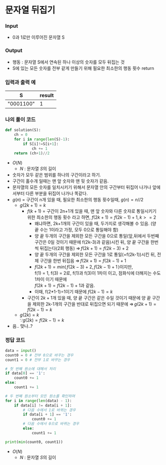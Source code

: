 # 문자열 뒤집기

### **Input**
- 0과 1로만 이루어진 문자열 S

### **Output**
- 행동 : 문자열 S에서 연속된 하나 이상의 숫자를 모두 뒤집는 것
- S에 있는 모든 숫자를 전부 같게 만들기 위해 필요한 최소한의 행동 횟수 return 

### **입력과 출력 예**
| S | result |
|---|--------|
| "0001100"	| 1 |


### **나의 풀이 코드**
```python
def solution(S):
    ch = 0
    for i in range(len(S)-1):
        if S[i]!=S[i+1]:
            ch += 1
    return (ch+1)//2
```
- $O(N)$<br>
  - $N$ : 문자열 $S$의 길이
- 숫자가 모두 같은 범위를 하나의 구간이라고 하기. 
- 구간이 홀수개 일때는 맨 앞 숫자와 맨 뒷 숫자가 같음.
- 문자열의 모든 숫자를 일치시키기 위해서 문자열 안의 구간부터 뒤집어 나가나 앞에서부터 다른 부분을 뒤집어 나가나 똑같다.
- $g(n)$ = 구간이 n개 있을 때, 필요한 최소한의 행동 횟수일때, $g(n) = n//2$
  - $g(2k+1) = k$
    - $f(k+1)$ = 구간이 2n+1개 있을 때, 맨 앞 숫자와 다른 숫자로 통일시키기 위한 최소한의 행동 횟수 라고 하면, $f(2k+1) = f(2k-1) + 1, k>=2$
      - 왜냐하면, 2k+1개의 구간이 있을 때, 두가지로 생각해볼 수 있음. (양 끝 수는 1이라고 가정, 모두 0으로 통일해야 함)
      - 양 끝 두개의 구간을 제외한 모든 구간을 0으로 통일(앞,뒤에서 두번째 구간은 0일 것이기 때문에 f(2k-3)과 같음)시킨 뒤, 양 끝 구간을 한번씩 뒤집는다(2회 행동) $\Rightarrow\,f(2k+1) = f(2k-3)+2$ 
      - 양 끝 두개의 구간을 제외한 모든 구간을 1로 통일(=f(2k-1))시킨 뒤, 전체 구간을 한번 뒤집음 $\Rightarrow\,f(2k+1) = f(2k-1)+1$ 
      - $f(2k+1) = min(\,f(2k-3)+2,\,f(2k-1)+1\,)$이지만,\
      f(1) = 1, f(3) = 2로, f(1)과 f(3)이 1차이 이고, 점화식에 더해지는 수도 1차이 이기 때문에\
      $f(2k+1) = f(2k-1) + 1$과 같음. 
      - 이때, f(2*1-1)=1이기 때문에 $f(2k-1)=k$ 
    - 구간이 $2k+1$개 있을 때, 양 끝 구간은 같은 수일 것이기 때문에 양 끝 구간을 제외한 2k-1개의 구간을 반대로 뒤집으면 되기 때문에 $\Rightarrow\,g(2k+1) = f(2k-1) = k$
  - $g(2k) = k$\
  $\because g(2k) = f(2k-1) = k$
- 음.. 맞나..?
  
### **정답 코드**
```python
data = input()
count0 = 0 # 전부 0으로 바꾸는 경우
count1 = 0 # 전부 1로 바꾸는 경우

# 첫 번째 원소에 대해서 처리
if data[0] == '1':
    count0 += 1
else:
    count1 += 1

# 두 번째 원소부터 모든 원소를 확인하며
for i in range(len(data) - 1):
    if data[i] != data[i + 1]:
        # 다음 수에서 1로 바뀌는 경우
        if data[i + 1] == '1':
            count0 += 1
        # 다음 수에서 0으로 바뀌는 경우
        else:
            count1 += 1

print(min(count0, count1))
```
- $O(N)$<br>
  - $N$ : 문자열 $S$의 길이
